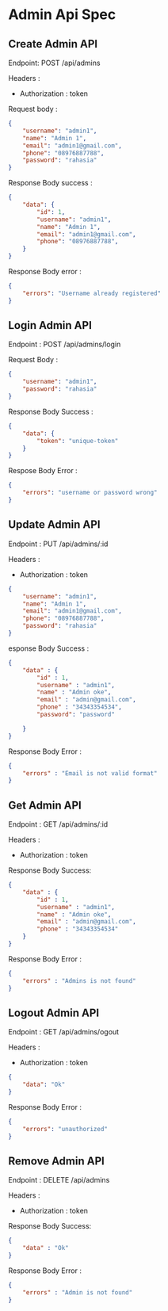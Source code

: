 # Admin Api Spec

## Create Admin API

Endpoint: POST /api/admins

Headers : 
- Authorization : token

Request body :

```json
{
    "username": "admin1",
    "name": "Admin 1",
    "email": "admin1@gmail.com",
    "phone": "08976887788",
    "password": "rahasia"
}
```

Response Body success :

```json
{
    "data": {
        "id": 1,
        "username": "admin1",
        "name": "Admin 1",
        "email": "admin1@gmail.com",
        "phone": "08976887788",
    }
}
```

Response Body error :

```json
{
    "errors": "Username already registered"
}
```

## Login Admin API

Endpoint : POST /api/admins/login

Request Body :

```json
{
    "username": "admin1",
    "password": "rahasia"
}
```

Response Body Success :

```json
{
    "data": {
        "token": "unique-token"
    }
}
```

Respose Body Error :

```json
{
    "errors": "username or password wrong"
}
```

## Update Admin API

Endpoint : PUT /api/admins/:id

Headers :
- Authorization : token

```json
{
    "username": "admin1",
    "name": "Admin 1",
    "email": "admin1@gmail.com",
    "phone": "08976887788",
    "password": "rahasia"
}
```

esponse Body Success : 

```json
{
    "data" : {
        "id" : 1,
        "username" : "admin1",
        "name" : "Admin oke",
        "email" : "admin@gmail.com",
        "phone" : "34343354534",
        "password": "password"

    }
}
```

Response Body Error :

```json
{
    "errors" : "Email is not valid format"
}
```

## Get Admin API

Endpoint : GET /api/admins/:id

Headers : 
- Authorization : token

Response Body Success:

```json
{
    "data" : {
        "id" : 1,
        "username" : "admin1",
        "name" : "Admin oke",
        "email" : "admin@gmail.com",
        "phone" : "34343354534"
    }
}
```

Response Body Error :

```json
{
    "errors" : "Admins is not found"
}
```

## Logout Admin API

Endpoint : GET /api/admins/ogout

Headers :
- Authorization : token

```json
{
    "data": "Ok"
}
```

Response Body Error :

```json
{
    "errors": "unauthorized"
}
```

## Remove Admin API

Endpoint : DELETE /api/admins

Headers : 
- Authorization : token

Response Body Success: 

```json
{
    "data" : "Ok"
}
```

Response Body Error :

```json
{
    "errors" : "Admin is not found"
}
```